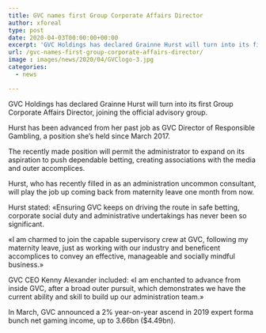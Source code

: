 ```yaml
---
title: GVC names first Group Corporate Affairs Director
author: xforeal 
type: post
date: 2020-04-03T00:00:00+00:00
excerpt: 'GVC Holdings has declared Grainne Hurst will turn into its first Group Corporate Affairs Director, joining the official board of trustees team '
url: /gvc-names-first-group-corporate-affairs-director/
image : images/news/2020/04/GVClogo-3.jpg
categories:
  - news

---
```

GVC Holdings has declared Grainne Hurst will turn into its first Group Corporate Affairs Director, joining the official advisory group. 

Hurst has been advanced from her past job as GVC Director of Responsible Gambling, a position she&#8217;s held since March 2017. 

The recently made position will permit the administrator to expand on its aspiration to push dependable betting, creating associations with the media and outer accomplices. 

Hurst, who has recently filled in as an administration uncommon consultant, will play the job up coming back from maternity leave one month from now. 

Hurst stated: &#171;Ensuring GVC keeps on driving the route in safe betting, corporate social duty and administrative undertakings has never been so significant. 

&#171;I am charmed to join the capable supervisory crew at GVC, following my maternity leave, just as working with our industry and beneficent accomplices to convey an effective, manageable and socially mindful business.&#187; 

GVC CEO Kenny Alexander included: &#171;I am enchanted to advance from inside GVC, after a broad outer pursuit, which demonstrates we have the current ability and skill to build up our administration team.&#187; 

In March, GVC announced a 2&percnt; year-on-year ascend in 2019 expert forma bunch net gaming income, up to 3.66bn ($4.49bn).